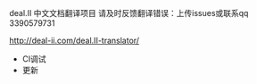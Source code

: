 deal.II 中文文档翻译项目
请及时反馈翻译错误：上传issues或联系qq 3390579731

http://deal-ii.com/deal.II-translator/

- CI调试
- 更新


